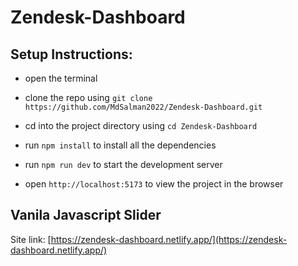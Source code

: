 # Zendesk-Dashboard

## Setup Instructions:

- open the terminal

- clone the repo using `git clone https://github.com/MdSalman2022/Zendesk-Dashboard.git`

- cd into the project directory using `cd Zendesk-Dashboard`

- run `npm install` to install all the dependencies

- run `npm run dev` to start the development server

- open `http://localhost:5173` to view the project in the browser


## Vanila Javascript Slider

Site link: [https://zendesk-dashboard.netlify.app/](https://zendesk-dashboard.netlify.app/)